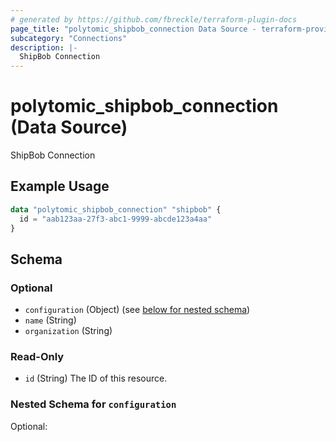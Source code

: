 ```yaml
---
# generated by https://github.com/fbreckle/terraform-plugin-docs
page_title: "polytomic_shipbob_connection Data Source - terraform-provider-polytomic"
subcategory: "Connections"
description: |-
  ShipBob Connection
---
```


# polytomic_shipbob_connection (Data Source)

ShipBob Connection

## Example Usage

```terraform
data "polytomic_shipbob_connection" "shipbob" {
  id = "aab123aa-27f3-abc1-9999-abcde123a4aa"
}
```

<!-- schema generated by tfplugindocs -->
## Schema

### Optional

- `configuration` (Object) (see [below for nested schema](#nestedatt--configuration))
- `name` (String)
- `organization` (String)

### Read-Only

- `id` (String) The ID of this resource.

<a id="nestedatt--configuration"></a>
### Nested Schema for `configuration`

Optional:


